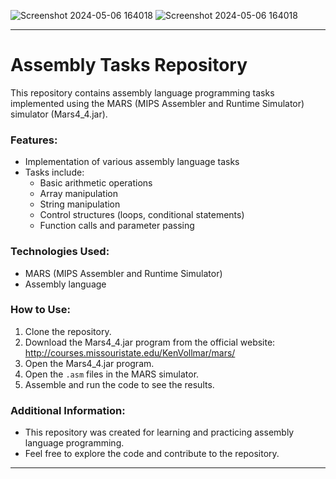 ![Screenshot 2024-05-06 164018](https://github.com/NermeenKamal/Assembly-Tasks/assets/114883845/415d110a-a9f3-4765-8402-5df8645d5f82) ![Screenshot 2024-05-06 164018](https://github.com/NermeenKamal/Assembly-Tasks/assets/114883845/3b1543a3-6152-4b3b-ae9a-79be063eb220)


---

# Assembly Tasks Repository

This repository contains assembly language programming tasks implemented using the MARS (MIPS Assembler and Runtime Simulator) simulator (Mars4_4.jar).

### Features:
- Implementation of various assembly language tasks
- Tasks include:
  - Basic arithmetic operations
  - Array manipulation
  - String manipulation
  - Control structures (loops, conditional statements)
  - Function calls and parameter passing

### Technologies Used:
- MARS (MIPS Assembler and Runtime Simulator)
- Assembly language

### How to Use:
1. Clone the repository.
2. Download the Mars4_4.jar program from the official website: http://courses.missouristate.edu/KenVollmar/mars/
3. Open the Mars4_4.jar program.
4. Open the `.asm` files in the MARS simulator.
5. Assemble and run the code to see the results.

### Additional Information:
- This repository was created for learning and practicing assembly language programming.
- Feel free to explore the code and contribute to the repository.

---
